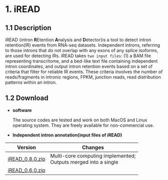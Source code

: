 # 1. iREAD
## 1.1 Description
iREAD (intron **R**Etention **A**nalysis and **D**etector)is a tool to detect intron retention(IR) events from RNA-seq datasets. Independent introns, referring to those introns that do not overlap with any exons of any splice isoforms, are used for detecting IRs. iREAD takes `two input files`: (1) a BAM file representing transcritome, and a bed-like text file containing independent intron coordinates, and output intron retention events based on a set of criteria that filter for reliable IR events. These criteria involves the number of reads/fragments in intronic regions, FPKM, junction reads, read distribution patterns within an intron.

## 1.2 Download

* **software**

    The source codes are tested and work on both MacOS and Linux operating system. They are freely available for non-commercial use.

* **Independent intron annotation(input files of iREAD)**

| **Version** | **Changes** |
| - | - |
| [iREAD_0.8.0.zip](http://www.genemine.org/codes/iREAD_0.8.0.zip) | Multi-core computing implemented; <br>Outputs merged into a single | file.
| [iREAD_0.6.0.zip](http://www.genemine.org/codes/iREAD_0.6.0.zip) |  |

